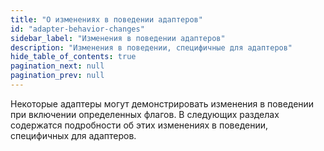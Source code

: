 ```yaml
---
title: "О изменениях в поведении адаптеров"
id: "adapter-behavior-changes"
sidebar_label: "Изменения в поведении адаптеров"
description: "Изменения в поведении, специфичные для адаптеров"
hide_table_of_contents: true
pagination_next: null
pagination_prev: null
---
```


Некоторые адаптеры могут демонстрировать изменения в поведении при включении определенных флагов. В следующих разделах содержатся подробности об этих изменениях в поведении, специфичных для адаптеров.

<div className="grid--3-col">

<Card
    title="Databricks"
    body="Изменения в поведении для адаптера Databricks."
    link="reference/global-configs/databricks-changes"
    icon="databricks"/>

<Card
    title="Redshift"
    body="Изменения в поведении для адаптера Amazon Redshift."
    link="reference/global-configs/redshift-changes"
    icon="redshift"/>

</div>